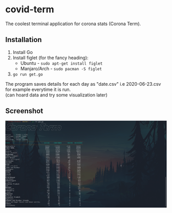# covid-term

The coolest terminal application for corona stats (Corona Term).

## Installation
1. Install Go
2. Install figlet (for the fancy heading):
    - Ubuntu - `sudo apt-get install figlet`
    - Manjaro/Arch - `sudo pacman -S figlet`
3. `go run get.go`

The program saves details for each day as "date.csv" i.e 2020-06-23.csv for 
example everytime it is run.\
(can hoard data and try some visualization later)

## Screenshot
![Cterm](./images/cterm2.png)



